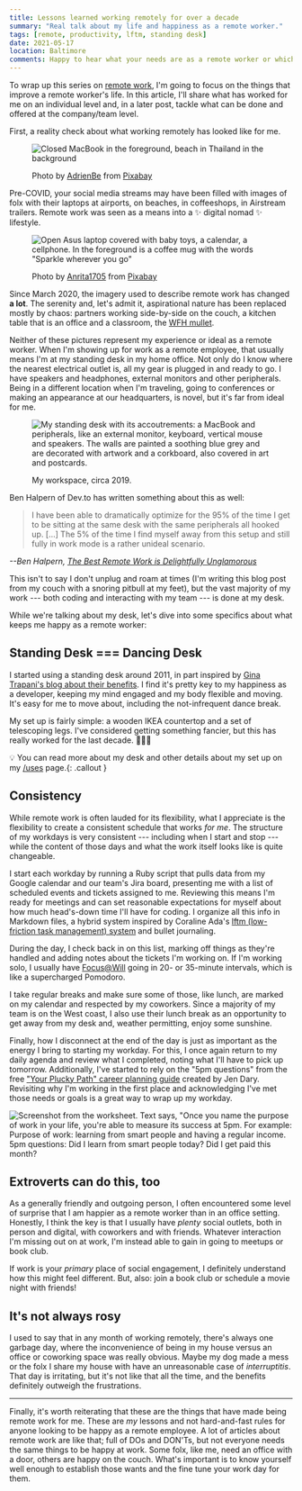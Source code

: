 ```yaml
---
title: Lessons learned working remotely for over a decade
summary: "Real talk about my life and happiness as a remote worker."
tags: [remote, productivity, lftm, standing desk]
date: 2021-05-17
location: Baltimore
comments: Happy to hear what your needs are as a remote worker or which standard DO or DON'T doesn't apply to your experiences.
---
```


To wrap up this series on [remote work](/tags/remote/), I'm going to focus on the things that improve a remote worker's life. In this article, I'll share what has worked for me on an individual level and, in a later post, tackle what can be done and offered at the company/team level.

First, a reality check about what working remotely has looked like for me.

<figure>

![Closed MacBook in the foreground, beach in Thailand in the background](/assets/img/blog/2021/digital-nomad.jpg)

  <figcaption>Photo by <a href="https://pixabay.com/users/adrienbe-4716569/?utm_source=link-attribution&amp;utm_medium=referral&amp;utm_campaign=image&amp;utm_content=2113685">AdrienBe</a> from <a href="https://pixabay.com/?utm_source=link-attribution&amp;utm_medium=referral&amp;utm_campaign=image&amp;utm_content=2113685">Pixabay</a>
</figcaption>
</figure>

Pre-COVID, your social media streams may have been filled with images of folx with their laptops at airports, on beaches, in coffeeshops, in Airstream trailers. Remote work was seen as a means into a ✨ digital nomad ✨ lifestyle.

<figure class="img-right">

![Open Asus laptop covered with baby toys, a calendar, a cellphone. In the foreground is a coffee mug with the words "Sparkle wherever you go"](/assets/img/blog/2021/wfh.jpg)

  <figcaption>Photo by <a href="https://pixabay.com/users/anrita1705-11109462/?utm_source=link-attribution&amp;utm_medium=referral&amp;utm_campaign=image&amp;utm_content=5333802">Anrita1705</a> from <a href="https://pixabay.com/?utm_source=link-attribution&amp;utm_medium=referral&amp;utm_campaign=image&amp;utm_content=5333802">Pixabay</a></figcaption>
</figure>

Since March 2020, the imagery used to describe remote work has changed **a lot**. The serenity and, let's admit it, aspirational nature has been replaced mostly by chaos: partners working side-by-side on the couch, a kitchen table that is an office and a classroom, the [WFH mullet](https://www.instagram.com/p/B9-l99cpxyu/).

Neither of these pictures represent my experience or ideal as a remote worker. When I'm showing up for work as a remote employee, that usually means I'm at my standing desk in my home office. Not only do I know where the nearest electrical outlet is, all my gear is plugged in and ready to go. I have speakers and headphones, external monitors and other peripherals. Being in a different location when I'm traveling, going to conferences or making an appearance at our headquarters, is novel, but it's far from ideal for me.

<figure>

![My standing desk with its accoutrements: a MacBook and peripherals, like an external monitor, keyboard, vertical mouse and speakers. The walls are painted a soothing blue grey and are decorated with artwork and a corkboard, also covered in art and postcards.](/assets/img/blog/2021/home-office.jpeg)

<figcaption>My workspace, circa 2019.</figcaption>
</figure>

Ben Halpern of Dev.to has written something about this as well:

> I have been able to dramatically optimize for the 95% of the time I get to be sitting at the same desk with the same peripherals all hooked up. [...] The 5% of the time I find myself away from this setup and still fully in work mode is a rather unideal scenario.

<cite>--Ben Halpern, [The Best Remote Work is Delightfully Unglamorous](https://dev.to/ben/the-best-remote-work-is-delightfully-unglamorous-4h5f)</cite>

This isn't to say I don't unplug and roam at times (I'm writing this blog post from my couch with a snoring pitbull at my feet), but the vast majority of my work --- both coding and interacting with my team --- is done at my desk.

While we're talking about my desk, let's dive into some specifics about what keeps me happy as a remote worker:

## Standing Desk === Dancing Desk

I started using a standing desk around 2011, in part inspired by [Gina Trapani's blog about their benefits](https://lifehacker.com/why-and-how-i-switched-to-a-standing-desk-5735528). I find it's pretty key to my happiness as a developer, keeping my mind engaged and my body flexible and moving. It's easy for me to move about, including the not-infrequent dance break.

My set up is fairly simple: a wooden IKEA countertop and a set of telescoping legs. I've considered getting something fancier, but this has really worked for the last decade. 🤷🏻‍♀️

💡 You can read more about my desk and other details about my set up on my [/uses](/uses) page.{: .callout }

## Consistency

While remote work is often lauded for its flexibility, what I appreciate is the flexibility to create a consistent schedule that works _for me_. The structure of my workdays is very consistent --- including when I start and stop --- while the content of those days and what the work itself looks like is quite changeable.

I start each workday by running a Ruby script that pulls data from my Google calendar and our team's Jira board, presenting me with a list of scheduled events and tickets assigned to me. Reviewing this means I'm ready for meetings and can set reasonable expectations for myself about how much head's-down time I'll have for coding. I organize all this info in Markdown files, a hybrid system inspired by Coraline Ada's [lftm (low-friction task management) system](https://github.com/CoralineAda/lftm) and bullet journaling.

During the day, I check back in on this list, marking off things as they're handled and adding notes about the tickets I'm working on. If I'm working solo, I usually have [Focus@Will](https://www.focusatwill.com/) going in 20- or 35-minute intervals, which is like a supercharged Pomodoro.

I take regular breaks and make sure some of those, like lunch, are marked on my calendar and respected by my coworkers. Since a majority of my team is on the West coast, I also use their lunch break as an opportunity to get away from my desk and, weather permitting, enjoy some sunshine.

Finally, how I disconnect at the end of the day is just as important as the energy I bring to starting my workday. For this, I once again return to my daily agenda and review what I completed, noting what I'll have to pick up tomorrow. Additionally, I've started to rely on the "5pm questions" from the free ["Your Plucky Path" career planning guide](https://shop.beplucky.com/products/my-plucky-path-a-free-career-planning-guide-for-2021) created by Jen Dary. Revisiting why I'm working in the first place and acknowledging I've met those needs or goals is a great way to wrap up my workday.

![Screenshot from the worksheet. Text says, "Once you name the purpose of work in your life, you're able to measure its success at 5pm. For example: Purpose of work: learning from smart people and having a regular income. 5pm questions: Did I learn from smart people today? Did I get paid this month?](/assets/img/blog/2021/works-purpose.png)

## Extroverts can do this, too

As a generally friendly and outgoing person, I often encountered some level of surprise that I am happier as a remote worker than in an office setting. Honestly, I think the key is that I usually have _plenty_ social outlets, both in person and digital, with coworkers and with friends. Whatever interaction I'm missing out on at work, I'm instead able to gain in going to meetups or book club.

If work is your _primary_ place of social engagement, I definitely understand how this might feel different. But, also: join a book club or schedule a movie night with friends!

## It's not always rosy

I used to say that in any month of working remotely, there's always one garbage day, where the inconvenience of being in my house versus an office or coworking space was really obvious. Maybe my dog made a mess or the folx I share my house with have an unreasonable case of _interruptitis_. That day is irritating, but it's not like that all the time, and the benefits definitely outweigh the frustrations.

---

Finally, it's worth reiterating that these are the things that have made being remote work for me. These are _my_ lessons and not hard-and-fast rules for anyone looking to be happy as a remote employee. A lot of articles about remote work are like that; full of DOs and DON'Ts, but not everyone needs the same things to be happy at work. Some folx, like me, need an office with a door, others are happy on the couch. What's important is to know yourself well enough to establish those wants and the fine tune your work day for them.
